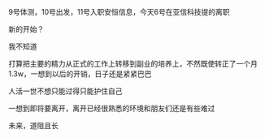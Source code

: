 9号体测，10号出发，11号入职安恒信息，今天6号在亚信科技提的离职

新的开始？

我不知道

打算把主要的精力从正式的工作上转移到副业的培养上，不然既使转正了一个月1.3w，一想到以后的开销，日子还是紧紧巴巴

人活一世不想只能过得只能护住自己

一想到即将要离开，离开已经很熟悉的环境和朋友们还是有些难过

未来，道阻且长